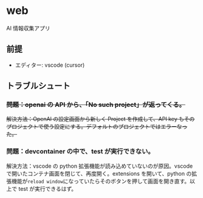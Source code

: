 # web

AI 情報収集アプリ

## 前提

-   エディター: vscode (cursor)

## トラブルシュート

### ~~問題：openai の API から、「No such project」が返ってくる。~~

~~解決方法：OpenAI の設定画面から新しく Project を作成して、API key もそのプロジェクトで使う設定にする。デフォルトのプロジェクトではエラーなった。~~

### 問題：devcontainer の中で、test が実行できない。

解決方法：vscode の python 拡張機能が読み込めていないのが原因。vscode で開いたコンテナ画面を閉じて、再度開く。extensions を開いて、python の拡張機能が`reload window`になっていたらそのボタンを押して画面を開き直す。以上で test が実行できるはず。
